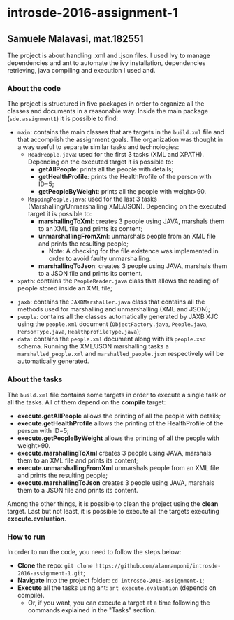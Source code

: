 # introsde-2016-assignment-1
## Samuele Malavasi, mat.182551
The project is about handling .xml and .json files. I used Ivy to manage dependencies and ant to automate the ivy installation, dependencies retrieving, java compiling and execution I used and.

### About the code
The project is structured in five packages in order to organize all the classes and documents in a reasonable way. Inside the main package (`sde.assignment1`) it is possible to find:
* `main`: contains the main classes that are targets in the `build.xml` file and that accomplish the assignment goals. The organization was thought in a way useful to separate similar tasks and technologies:
  * `ReadPeople.java`: used for the first 3 tasks (XML and XPATH). Depending on the executed target it is possible to:
    * **getAllPeople**: prints all the people with details;
    * **getHealthProfile**: prints the HealthProfile of the person with ID=5;
    * **getPeopleByWeight**: prints all the people with weight>90.
  * `MappingPeople.java`: used for the last 3 tasks (Marshalling/Unmarshalling XML/JSON). Depending on the executed target it is possible to:
    * **marshallingToXml**: creates 3 people using JAVA, marshals them to an XML file and prints its content;
    * **unmarshallingFromXml**: unmarshals people from an XML file and prints the resulting people;
      * Note: A checking for the file existence was implemented in order to avoid faulty unmarshalling.
    * **marshallingToJson**: creates 3 people using JAVA, marshals them to a JSON file and prints its content.
* `xpath`: contains the `PeopleReader.java` class that allows the reading of people stored inside an XML file;
- `jaxb`: contains the `JAXBMarshaller.java` class that contains all the methods used for marshalling and unmarshalling (XML and JSON);
- `people`: contains all the classes automatically generated by JAXB XJC using the `people.xml` document (`ObjectFactory.java`, `People.java`, `PersonType.java`, `HealthprofileType.java`);
- `data`: contains the `people.xml` document along with its `people.xsd` schema. Running the XML/JSON marshalling tasks a `marshalled_people.xml` and `marshalled_people.json` respectively will be automatically generated.

### About the tasks
The `build.xml` file contains some targets in order to execute a single task or all the tasks. All of them depend on the **compile** target:
* **execute.getAllPeople** allows the printing of all the people with details;
* **execute.getHealthProfile** allows the printing of the HealthProfile of the person with ID=5;
* **execute.getPeopleByWeight** allows the printing of all the people with weight>90.
* **execute.marshallingToXml** creates 3 people using JAVA, marshals them to an XML file and prints its content;
* **execute.unmarshallingFromXml** unmarshals people from an XML file and prints the resulting people;
* **execute.marshallingToJson** creates 3 people using JAVA, marshals them to a JSON file and prints its content.

Among the other things, it is possible to clean the project using the **clean** target.
Last but not least, it is possible to execute all the targets executing **execute.evaluation**.

### How to run
In order to run the code, you need to follow the steps below:
* **Clone** the repo: `git clone https://github.com/alanramponi/introsde-2016-assignment-1.git`;
* **Navigate** into the project folder: `cd introsde-2016-assignment-1`;
* **Execute** all the tasks using ant: `ant execute.evaluation` (depends on compile).
  * Or, if you want, you can execute a target at a time following the commands explained in the "Tasks" section.

